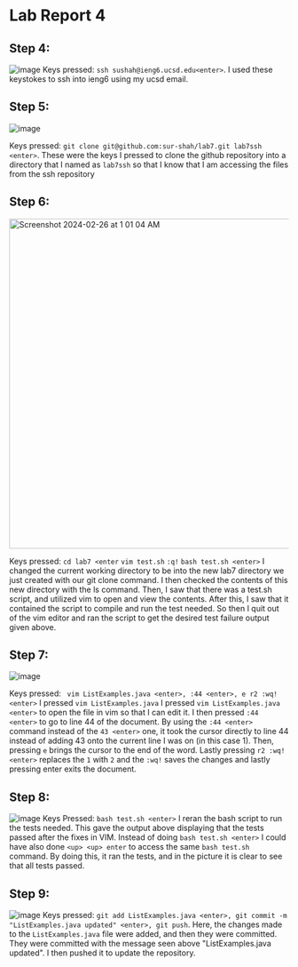 # Lab Report 4
## Step 4:
![image](https://github.com/sur-shah/cse15l-lab-reports/assets/156368641/6e42d60f-04c4-4fb7-9c3e-2e48b3e60c76)
Keys pressed: ```ssh sushah@ieng6.ucsd.edu<enter>```. I used these keystokes to ssh into ieng6 using my ucsd email.

## Step 5:
![image](https://github.com/sur-shah/cse15l-lab-reports/assets/156368641/76a428bc-722a-4fb1-8756-a3e60db0cd9c)

Keys pressed: ```git clone git@github.com:sur-shah/lab7.git lab7ssh <enter>```. These were the keys I pressed to clone the github repository into a directory that I named as ```lab7ssh``` so that I know that I am accessing the files from the ssh repository


## Step 6:
<img width="594" alt="Screenshot 2024-02-26 at 1 01 04 AM" src="https://github.com/sur-shah/cse15l-lab-reports/assets/156368641/d6f73072-a355-4b5b-9611-b6c4548fd461">

Keys pressed: ```cd lab7 <enter``` ```vim test.sh``` ```:q!``` ```bash test.sh <enter>``` I changed the current working directory to be into the new lab7 directory we just created with our
git clone command. I then checked the contents of this new directory with the ls command. Then, I saw that there was a test.sh script, and utilized vim to open and view the contents. After this, I saw that it contained the script to compile and run the test needed. So then I quit out of the vim editor and ran the script to get the desired test failure output given above.

## Step 7:
![image](https://github.com/sur-shah/cse15l-lab-reports/assets/156368641/ce17a44e-b0d3-4bd3-b0e5-7c7b8704a5ee)

Keys pressed: ``` vim ListExamples.java <enter>, :44 <enter>, e r2 :wq! <enter>``` I pressed ```vim ListExamples.java``` I pressed `vim ListExamples.java <enter>` to open the file in vim so that I can edit it. I then pressed `:44 <enter>` to go to line 44 of the document. By using the ```:44 <enter>``` command instead of the ```43 <enter>``` one, it took the cursor directly to line 44 instead of adding 43 onto the current line I was on (in this case 1). Then, pressing `e` brings the cursor to the end of the word. Lastly pressing `r2 :wq! <enter>` replaces the `1` with `2` and the `:wq!` saves the changes and lastly pressing enter exits the document.

## Step 8:
![image](https://github.com/sur-shah/cse15l-lab-reports/assets/156368641/8ccdccef-bbe2-401d-b63b-2b61150a1447)
Keys Pressed: ```bash test.sh <enter>``` I reran the bash script to run the tests needed. This gave the output above displaying that the tests passed after the fixes in VIM. Instead of doing ```bash test.sh <enter>``` I could have also done ```<up> <up> enter``` to access the same ```bash test.sh``` command. By doing this, it ran the tests, and in the picture it is clear to see that all tests passed.

## Step 9:
![image](https://github.com/sur-shah/cse15l-lab-reports/assets/156368641/bc1bcb9a-c483-4edc-a9cf-318283106b2a)
Keys pressed: ```git add ListExamples.java <enter>, git commit -m "ListExamples.java updated" <enter>, git push```. Here, the changes made to the `ListExamples.java` file were added, and then they were committed. They were committed with the message seen above "ListExamples.java updated". I then pushed it to update the repository.


